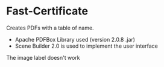 # Fast-Certificate
Creates PDFs with a table of name.

* Apache PDFBox Library used (version 2.0.8 .jar)
* Scene Builder 2.0 is used to implement the user interface

The image label doesn't work
